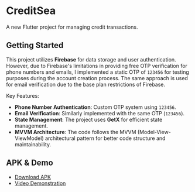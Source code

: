 

# CreditSea

A new Flutter project for managing credit transactions.

## Getting Started

This project utilizes **Firebase** for data storage and user authentication. However, due to Firebase's limitations in providing free OTP verification for phone numbers and emails, I implemented a static OTP of `123456` for testing purposes during the account creation process. The same approach is used for email verification due to the base plan restrictions of Firebase.

Key Features:
- **Phone Number Authentication**: Custom OTP system using `123456`.
- **Email Verification**: Similarly implemented with the same OTP (`123456`).
- **State Management**: The project uses **GetX** for efficient state management.
- **MVVM Architecture**: The code follows the MVVM (Model-View-ViewModel) architectural pattern for better code structure and maintainability.

## APK & Demo

- [Download APK](https://drive.google.com/file/d/1LSw-py1JLAZf36HQqeTRj_efdpUkqSAp/view?usp=sharing)
- [Video Demonstration](https://drive.google.com/file/d/1LSw-py1JLAZf36HQqeTRj_efdpUkqSAp/view?usp=sharing)

